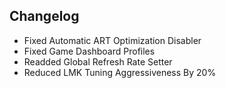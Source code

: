 ## Changelog

- Fixed Automatic ART Optimization Disabler
- Fixed Game Dashboard Profiles
- Readded Global Refresh Rate Setter
- Reduced LMK Tuning Aggressiveness By 20%
